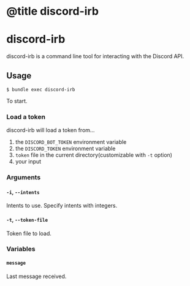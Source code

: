 # @title discord-irb

# discord-irb

discord-irb is a command line tool for interacting with the Discord API.


## Usage

```
$ bundle exec discord-irb
```

To start.

### Load a token

discord-irb will load a token from...
1. the `DISCORD_BOT_TOKEN` environment variable
2. the `DISCORD_TOKEN` environment variable
3. `token` file in the current directory(customizable with `-t` option)
4. your input

### Arguments

#### `-i`, `--intents`

Intents to use.
Specify intents with integers.

#### `-t`, `--token-file`

Token file to load.

### Variables

#### `message`

Last message received.